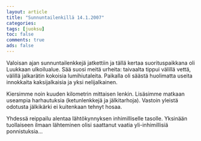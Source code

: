 ```yaml
---
layout: article 
title: "Sunnuntailenkillä 14.1.2007" 
categories: 
tags: [juoksu]
toc: false 
comments: true 
ads: false 
---
```


Valoisan ajan sunnuntailenkkejä jatkettiin ja tällä kertaa
suorituspaikkana oli Luukkaan ulkoilualue. Sää suosi meitä urheita:
taivaalta tippui välillä vettä, välillä jalkarätin kokoisia
lumihiutaleita. Paikalla oli säästä huolimatta useita innokkaita
kaksijalkaisia ja yksi nelijalkainen.

Kiersimme noin kuuden kilometrin mittaisen lenkin. Lisäsimme matkaan
useampia harhautuksia (ketunlenkkejä ja jälkitarhoja). Vastoin yleistä
odotusta jälkikärki ei kuitenkaan tehnyt hosaa.

Yhdessä reippailu alentaa lähtökynnyksen inhimilliselle tasolle.
Yksinään tuollaiseen ilmaan lähteminen olisi saattanut vaatia
yli-inhimillisiä ponnistuksia…

